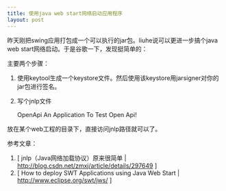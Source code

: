 ```yaml
---
title: 使用java web start网络启动应用程序
layout: post
---
```



昨天刚把swing应用打包成一个可以执行的jar包。liuhe说可以更进一步搞个java web start网络启动。于是谷歌一下，发现挺简单的：

主要两个步骤：

1) 使用keytool生成一个keystore文件。然后使用该keystore用jarsigner对你的jar包进行签名。

2) 写个jnlp文件

     <?xml version="1.0" encoding="UTF-8"?>
     <jnlp codebase="http://10.6.223.106:9200/" name="OpenApiTestTool" href="http://10.6.223.106:9200/swing.jnlp">
          <information>
               <title>Open Api Test</title>
               <vendor>OpenApi</vendor>
               <offline-allowed />
               <description>An Application To Test Open Api!</description>
          </information>
          <application-desc main-class="me.arganzheng.study.api.ui.ApiTestUI" />
          <security>
               <all-permissions />
          </security>
          <resources>
               <j2se version="1.4+" />
               <jar href="me.arganzheng.study.api.util.jar" />
          </resources>
     </jnlp>

放在某个web工程的目录下，直接访问jnlp路径就可以了。

参考文章： 

1. [ jnlp（Java网络加载协议）原来很简单 | http://blog.csdn.net/zmxj/article/details/297649 ]
2. [ How to deploy SWT Applications using Java Web Start | http://www.eclipse.org/swt/jws/ ]

